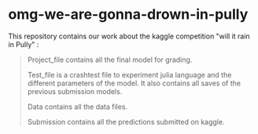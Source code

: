 # omg-we-are-gonna-drown-in-pully

This repository contains our work about the kaggle competition "will it rain in Pully" :  

> Project_file contains all the final model for grading.
> 
> Test_file is a crashtest file to experiment julia language and the different parameters of the model. It also contains all saves of the previous submission models.
> 
> Data contains all the data files. 
> 
> Submission contains all the predictions submitted on kaggle. 
